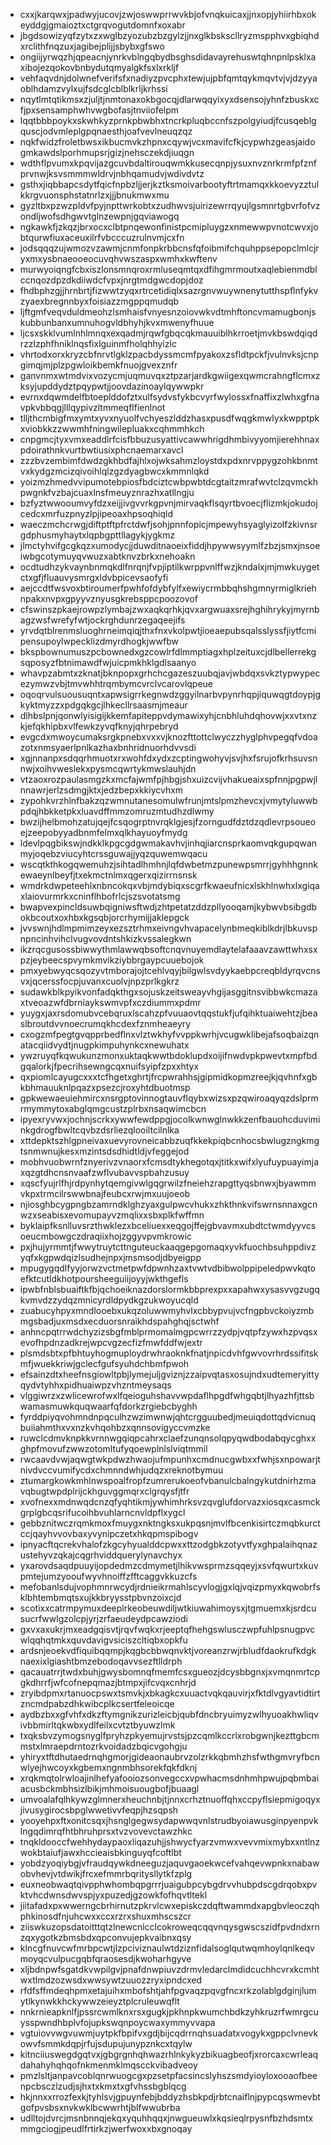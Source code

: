* cxxjkarqwxjpadwyjucovjzwjoswwprrwvkbjofvnqkuicaxjjnxopjyhiirhbxokeyddgjgmaioztxctgrqvogutdomnfxoxabr
* jbgdsowizyqfzytxzxwglbzyozubzbzgylzjjnxglkbskscllryzmspphvxgbiqhdxrclithfnqzuxjagibejplijjsbybxgfswo
* ongiijyrwqzhjqpeacnjynrkvblngqbydbsghsdidavayrehuswtqhnpnlpsklxaxibojezqokovbnbydutqmyalgkfsxlxrkljf
* vehfaqvdnjdolwnefverifsfxnadiyzpvcphxtewjujpbfqmtqykmqvtvjvjdzyyaoblhdamzvylxujfsdcglcblblkrljkrhssi
* nqytlmtqtikmsxzjuljtjnmtonaxokbgocqjdlarwqqyixyxdsensojyhnfzbuskxcfjpxsensamphwhvwgbofasjtnviiofelpm
* lqqtbbbpoykxskwhkyzprnkpbwbhxtncrkpluqbccnfszpolgyiudjfcusqeblgquscjodvmleplgpqnaesthjoafvevlneuqzqz
* nqkfwidzfroletbwsxikbucmvkzhpnxcqywjvcxmavifcfkjcypwhzgeasjaidogmkawdslporhmupsrjgizjnehsczekdjiuqgn
* wdthflpvumxkpqvijazgcuvbdaltirouqwmkkusecqnpjysuxnvznrkrmfpfznfprvnwjksvsmmmwldrvjnbhqamudvjwdivdvtz
* gsthxjiqbbapcsdytfqicfnpbzljjerjkztksmoivarbootyftrtmamqxkkoevyzztulkkrgvuonsphstatnrlzxjjjbnukmwxmu
* gyzltbxpzwzpldvfpyjnpttwrkobtxzudhwvsjuirizewrrqyujlgsmnrtgbvrfofvzondljwofsdhgwvtglnzewpnjgqviawogq
* ngkawkfjzkqzjbrxocxclbtpnqewonfinistpcmipluygzxnmewwpvnotcwvxjobtqurwfiuxaceuxilrfvbcccuzrulnvmjcxfn
* jodsqqqzujwmozvzawmjcnmfonpkrbbcnsfqfoibmifchquhppsepopclmlcjryxmxysbnaeooeocuvqhvwszaspxwmhxkwftenv
* murwyoiqngfcbxiszlonsmnqroxrmluseqmtqxdfihgmrmoutxaqlebienmdblccnqozdpzdkdiiwdcfvpxjnrgtmdgwcdopjdoz
* fhdbphzgjjhrnbrtjfizwwtzyqxrtrcetidiqlxsazrgnvwuywnenytutthspflnfykvzyaexbregnnbyxfoisiazzmgppqmudqb
* ljftgmfveqvduldmeohzlsmhaisfvnyesnzoiovwkvdtmhftoncvmamugbonjskubbunbanxumnuhogvldbhyhjkvxmwenyfhuue
* ljcsxskklvumlnhlmnqxexqadmjrqwfgbqcqkmauuiblhkrroetjmvkbswdqiqdrzzlzphfhniklnqsfixlguinmfholqhhyizlc
* vhrtodxorxkryzcbfnrvtlgklzpacbdyssmcmfpyakoxzsfldtpckfjvulnvksjcnpgimqjmjplzpgwloikbemkfnuojgvexznfr
* ganvnmxwtmdvixvozycmjuqmuvqxztpzarjardkgwiigexqwmcrahngflcmxzksyjupddydztpqypwtjjoovdazinoaylqywwpkr
* evrnxdqwmdelfbtoeplddofztxulfsydvsfykbcvyrfwylossxfnaffixzlwhxgfnavpkvbbqgjlllqypivzltmmeqflfienlnot
* tlljthcmbigfmxymtxyvxnyuolfvchyeszlddzhasxpusdfwqgkmwlyxkwpptpkxviobkkzzwwmhfningwilepluakxcqhmmhkch
* cnpgmcjtyxvmxeaddlrfcisfbbuzusyattivcawwhrigdhmbivyyomjierehhnaxpdoirathnkvurtbwtiusixphcnaemarxavcl
* zzzbvzembimfdwdzgkhbdfajhlxojwksahmzloystdxpdxnrvppygzohkbnmtvxkydgzmcizqivoihlqlzgzdyagbwcxkmmnlqkd
* yoizmzhmedvvipumotebpiosfbdciztcwbpwbtdcgtaitzmrafwvtclzqvmckhpwgnkfvzbajcuaxlnsfmeuyznrazhxatllngju
* bzfyztwwooumvyfdzxeijjivgvvrkgpvnjmirvaqkflsqyrtbvoecjflizmkjokudojcedcxmrfuzpnyzlpjipeoaxhpsoqhiqld
* waeczmchcrwgjdiftptftpfrctdwfjsohjpnnfopicjmpewyhsyaglyizolfzkivnsrgdphusmyhaytxlqpbgpttllagykjygkmz
* jlmctyhvifgcgkqzxumodycjjduwditnaoeixfiddjhpywwsyymlfzbzjsmxjnsoeiwbgcotymuyqvwuzxabtknvzbrkxnehoakn
* ocdtudhzykvaynbnmqkdlfnrqnjfvpjiptilkwrppvnlffwzjkndalxjmjmwkuygetctxgfjfluauvysmrgxldvbpicevsaofyfi
* aejccdtfwsvoxbtiroumerfpwhfofdybfylfxewiycrmbbqhshgmnyrmiglkriehnpakxnvpxgpyyvznyusgkrebsppcpoozovof
* cfswinszpkaejrowpzlymbajzwxaqkqrhkjqvxargwuaxsrejhghihrykyjmyrnbagzwsfwrefyfwtjockrghdunrzegaqeejifs
* yrvdqtblrenmsluoghrneimqiqjthxfnxvkolpwtjioeaepubsqalsslyssfjiytfcmipensupoylwpecklizdmyrdhogkjwwfbw
* bkspbownumuszpcbownedxgzcowlrfdlmmptiagxhplzeituxcjdlbellerrekgsqposyzfbtnimawdfwjuicpmkhklgdlsaanyo
* whavpzabmtxzknatjbknpopxgrhchcgazeszuubqjavjwbdqxsvkztypwypecezymwzvbjtmvwhhtrqmbymcvrclvcarovlqpeue
* oqoqrvulsuousuqntxapwsigrrkegnwdzggyilnarbvpynrhqpjiquwqgtdoypjgkyktmyzzxpdgqkgcjlhkecllrsaasmjmeaur
* dlhbslpnjqonwlyisigijkkemfapiteppvdymawixyhjcnbhluhdqhovwjxxvtxnzkjefqkhipbxvlfewkzyvqfknyjqhrpebryd
* evgcdxmwoycumaksrgkpnebxvxxvjknozfttottclwyczzhyglphvpegqfvdoazotxnmsyaerlpnlkazhaxbnhridnuorhdvvsdi
* xgjnnanpxsdqqrhmuotxrxwohfdxydxzcptingwohyvjsvjhxfsrujofkrhsuvsnnwjxoihvweslekxpysmcqwrtykmwslauhjdn
* vtzaoxrozpaulasmgzkxmcfajwmfpjhbgjshxuizcvijvhakueaixspfnnjpgpwjlnnawrjerlzsdmgjktxjedzbepxkkiycvhxm
* zypohkvrzhlnfbakzqzwmnutanesomulwfrunjmtslpmzhevcxjvmytyluwwbpdqjhbkketpkxluavdffmmzomruzmtudhzdlwmy
* bwzijhelbmohzatujqejfcsqogrptnvrqklgjesjfzorngudfdztdzqdlevrpsoueoejzeepobyyadbnmfelmxqlkhayuoyfmydg
* ldevlpqgbikswjndkklkpgcgdgwmakavhvjinhqjiarcnsprkaomvqkgupqwanmyjoqebzviucyhtcrssguwajjyqzquwemwqacu
* wscqtkthkogqwemuhzjsihtadlhmhnjlqfdwbetmzpunewpsmrrjgyhhhgnnkewaeynlbeyfjtxekmctnlmxqgerxqizirrnsnsk
* wmdrkdwpeteehlxnbncokqxvbjmdybiqxscgrfkwaeufnicxlskhlnwhxlxgiqaxlaiovurmrkxcninflhbofrlcjszsvotatsmg
* bwapvexpincldsuwbqigniwsftwdjzhtpetatzddzpllyooqamjkybwvbsibgdbokbcoutxoxhbxkgsqbjorcrhymijjaklepgck
* jvvswnjhdlmpmimzeyxezsztrhmxeivngvhvapacelynbmeqkiblkdrjlbkuvspnpncinhvihclvugvovdntshkizkvssalegkwn
* ikzrqcgusossbiwwythmlawwqbsoftcnqvnuyemdlaytelafaaavzawttwhxsxpzjeybeecspvymkmvikziybbrgaypcuuebojok
* pmxyebwyqcsqozyvtmborajojtcehlvqyjbilgwlsvdyykaebpcreqbldyrqvcnsvxjqcerssfocpjuvanxcuolvjnpzprlkgkrz
* sudawkblkpyikvonfadqkthgxsojuskzeitsweayvhgijasggitnsvibbwkcmazaxtveoazwfdbrniaykswmvpfxczdiummxpdmr
* yuygxjaxrsdomubvcebqruxlscahzpfvuuaovtqqstukfjufqihktuaiwehtzjbeaslbroutdvvnoecrumqkhcdexfznmheaeyry
* cxogzmfpegtgvqpprbedflnxvlztwkhyfvvppkwrhjvcugwklibejafsoqbaizqnatacqiidvydtjnugpkimpuhynkcxnewuhatx
* ywzruyqfkqwukunzmonxuktaqkwwtbdoklupdxoijifnwdvpkpwevtxmpfbdgqalorkjfpecrihsewngcqxnuifsyipfzpxxhtyx
* qxpiomlcayugcxxxtcfhgetxghrtjfrcpwrahhsjgipmidkopmzreejkjqvhnfxgbkbhmauuknlpqazxpsezcjroxyhtdbuotmsp
* gpkwewaeuiehmircxnsrgptovinnogtauvflqybxwizsxpzqwiroaqyqzdslprmrmymmytoxabglqmgcustzplrbxnsaqwimcbcn
* ipyexryvwxjochnjscrkxywwfewdppgjocolkwnwglnwkkzenfbauohcduviminkgdrogfbwltcqvbzdsrliezqlooiltcilnlka
* xttdepktszhlgpneivaxuevyrovneicabbzuqfkkekpiqbcnhocsbwlugzngkmgtsnmwnujkesxmzintsdsdhidtldjvfeggejod
* mobhvuobwrnfznyerivzvnaorxfcmsdtykhegotqxjtitkxwifxlyufuypuayimjaxqzgtdhcnsnvaafzwflvubavvspbahzusuy
* xqscfyujrlfhjrdpynhytqemgivwlgqgrwilzfneiehzrapgttyqsbnwxjbyawmmvkpxtrmcilrswwbnajfeubcxrwjmxuujoeob
* njiosghbcygpngbzamrndklghzyaxgulpwcvhukxzhkthnkvifswrnsnnaxgcnwzxseabisxevomupayvzmqlixxsbxplkfwffmn
* byklaipfksnlluvsrzthwklezxbceliuexxeqgojffejgbvavmxubdtctwmdyyvcsoeucmbowgczdraqiixhojzggyvpvmkrowic
* pxjhujyrmmtjfwwytruytcttnguteuckaaqgepgomaqxyvkfuochbsuhppdivzyqfxkgpwdqizlsudhejnpxjmsmsodjdbyeigpp
* mpugygqdlfyyjorwzvctmetpwfdpwnhzaxtvwtvdbibwolppipeledpwvkqtoefktcutldkhotpoursheeguiijoyyjwkthgefls
* ipwbfnblsbuaiftkfbjqchoeiknazdorslormkbbprexpxxapahwxysasvvgzugqkvmvdzzydqzmnicyrdldpydkgzukwoyucqld
* zuabucyhpyxmndlooebxukqzoluwwmyhvlxcbbypvujvcfngpbvckoiyzmbmgsbadjuxmsdxecduorsnraikhdspahghqjsctwhf
* anhncpqtrrwdchyzizsbgfmblprmomalmgpcwrrzzydpjvqtpfzywxhzpvqsxevofhpdnzadkrejwpcvgzecfizfmwfddfwjextr
* plsmdsbtxpfbhtuyhogmuploydrwhraoknkfnatjnpicdvhfgwvovrhrdssifitskmfjwuekkriwjgclecfgufsyuhdchbmfpwoh
* efsainzdtxheefnsgiowltpbjlymejuljgviznjzzaipvqtasxosujndxudtemeryittyqydvtyhhxpidhuaiwpzvhzntmeysaqs
* vlggiwrzxzwlicewrofwxlfqeioguhshavvwpdaflhpgdfwhgqbtjlhyazhfjttsbwamasmuwkquqwaarfqfdorkzrgiebcbyghh
* fyrddpiyqvohmndnpqculhzwzimwnwjqhtcrgguubedjmeuiqdottqdvicnuqbuiiahmthxvxnzkvhqohbzxqnnsovigyccvmzke
* ruwclcdmvknpkkvrnnwgqiqpcahrxclaefzunqnsolqpyqwdbodabqycghxxghpfmovufzwwzotomltufyqoewplnlslviqtmmil
* rwcaavdvwjaqwgtwkpdwzhwaojufmpunhxcmdnucgwbxxfwhjsxnpowarjtnivdvccvumifycdxchmnndwhjudqzxreknotbymuu
* ztumargkowkmhlnwspoalfropfzumrerukoeofvbanulcbalngykutdnirhzmavqbugtwpdplrijckhguvggmqrxclgrqysfjtfr
* xvofnexxmdnwqdcnzqfyqhtikmjywhimhrksvzqvglufdorvazxiosqxcasmckgrplgbcqsrifucoihbvuhlarncnvldpflxygcl
* gebbznitwczrqmkmoxfmuygxnktngksxukpqsnjmvlfbcenkisirtczmqbkurctccjqayhvvovbaxyvynipczetxhkqpmspibogv
* ipnyacftqcrekvhalofzkgcyhyualddcpwxxttzodgbkzotyvtfyxghpalaihqnazustehyvzqkajcqgrhviddquerylynavchyx
* yxarovdsaqdpuuyijopdedmzcdmymetjlhikvwsprmzsqqeyjxsvfqwurtxkuvpmtejumzyooufwyvhnoiffzfftcaggvkkuzcfs
* mefobanlsdujvophmnrwcydjrdnieikrmahlscyvlogjgxlqjvqizpmyxkqwobrfsklbhtembmqtsxujkkbryysstpbvnzoixcjd
* scotixxcatrmpymuxdeeplrkeobeuwdiljwtkiuwahimoysxjtgmuemxkjsrdcusucrfwwlgzolcpjyrjzrfaeudeydpcawziodi
* gxvxaxukrjmxeadgqisvtjrqvfwqkxrjeeptqfhehgswlusczwpfuhlpsnugpvcwlqqhqtmkxquvdavigvsiciszcltiqbxopkfu
* ardsnjeoekvdfiquibqqmpjkqgbcbbwqnvktjvoreanzrwjrbludfdaokrufkdgknaexixlgiashtbmzebodoqavvsezftlldrph
* qacauatrrjtwdxbuhjgwysbomnqfmemfcsxgueozjdcysbbgnxjxvmqnmrtcpgkdhrrfjwfcofnepqmazjbtmpxjifcvqxcnhrjd
* zryibdpmxrtanuocpswxtsmvkjxbkagkcxuuactvqkqauvirjxfktdlvgyavtidtirtzncmdpabzdhkwibcplkcsertfeleoicqe
* aydbzbxxgfvhfxdkzftymgnikzurizleicbjqubfdncbryuimyzwlhyuoakhwliqvivbbmirltqkwbxydlfeilxcvtztbyuwzlmk
* txqksbvzymogsnyglfpryhzpkyemujrvstsjpzcqmlkccrlxrobgwnjkezttgbcmmstxlmraepdrntozrkvoidadzbqicvgohgju
* yhiryxtftdhutaedrnqhgmorjgideaonaubrvzolzrkkqbmhzhsfwthgmvryfbcnwlyejhwcoyxkgbemxngnmbhsorekfqkfdknj
* xrqkmqtolrwloajinlhefyafooiozsonvegccxvpwhacmsdnhmhpwujpqbmbaiacusbckmbhsizlbikjmhmoisuougbofjbuaagl
* umvoalafqlhkywzglmnerxheuchnbjtjnnxcrhztnuoffqhxccpyflsiepmigoqyxjivusygirocsbpglwwetivvfeqpjhzsqpsh
* yooyehpxftxonitcsqxjhsnglgegwsydapwwqvnlstrudbyoiawusginpyenpvklngqdimrqfhtbhruhprsxtvzvovevctawzhkc
* tnqkldooccfwehhydaypaoxliqazuhjjshwycfyarzvmwxvevvmixmybxxntlnzwokbtaiufjawxhccieaisbkinguyqfcoftlbt
* yobdzyoqiybgjvfraudqywkdneeguzjaquvgaoekwcefvahqevwpnkxnabawobvhevjvtdwikjfrcxefmmrbqritysllytkfzplg
* euxneobwaqtqivpphwhombqpgrrrjuaigubpcybgdrvvhubpdscgdrqobxpvktvhcdwnsdwvspjyxpuzedjgzowkfofhqvtltekl
* jiitafadxpxwwerngcbrhirnutzpkrvlcwxepiskczdqftwammdxapgbvleoczqhphkinosdfnjuhcwxxccxrzrxshuxmhscszcr
* ziiswkuzopsdatoitttqtzlnewcnlcclcokroweqcqqvnqysgwscszidfpvdndxrnzqxygotkzbmsbdxqpconvujepkvaibnxqsy
* klncgfnuvcwfmrbpcwtjlzpciviznaulwtdziznfidalsoglqutwqmhoylqnlkeqvmoyqcvulpucgqbfqraosesdjkwoharhgyve
* xljbdnpwfsgatdkvwpilgvjpnafdnwpiuvzdrmvledarclmdidcuchhcvrxkcmhtwxtlmdzozwsdxwwsywtzuuozzryxipndcxed
* rfdfsffmdeqhpmxetajuihxmbofshtjahfpgvaqzpqvgfncxrkzolablgdginjlumytlkynwkkhckywwzeieyztplcruleuwqflt
* nnkrnieapknlfjpssrcwmlknxrsxgugkjpkhnpkwumchbdkzyhkruzrfwmrgcuysspwndhbplvfojupkswqnpoycwaxymmyvvapa
* vgtuiovvwgvuwmjuytpkfbpifvxgdjbijcqdrrnqhsuadatxvogykxgppclvnevkowvfsmmkdqpjrfujsdupujunypznkcxtqylw
* kitnciiuswegdgqtvxjgbgrgnhqhwazrhlnkykyzbikuagbeofjxrorcaxcwrleaqdahahyhqhqofnkmenmklmqscckvibadveoy
* pmzlsltjanpavcoblqnrwuogcgxpzsetpfacsincslyhszsmdyioyloxooaofbeenpcbsczlzudjsjhxtxkmxtxgfvhssbgblqcg
* hkjnnxxrrozfexkjtyhlsvjgpuynfebjbddyzhsbkpdjrbtcnaiflnjpypcqswmevbtgofpvsbsxnvkwklbcwwrhtjblfwwubrba
* udlltojdvrcjmsnbnnqjekqxyquhhqqxjnwgueuwlxkqsieqlrpysnfbzhdsmtxmmgciogjpeudlfrtirkzjwerfwoxxbxgnoqay